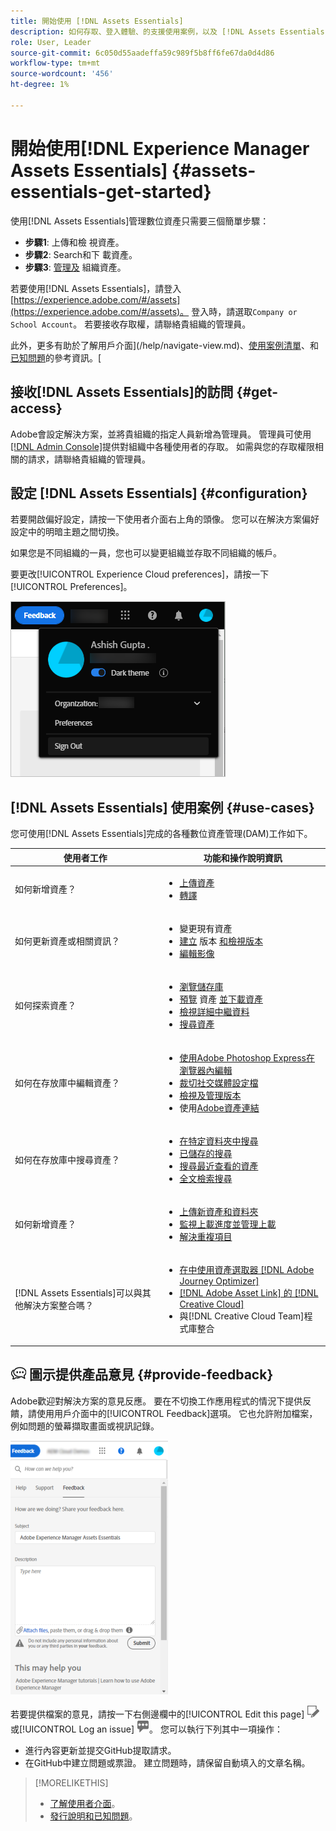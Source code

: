 ```yaml
---
title: 開始使用 [!DNL Assets Essentials]
description: 如何存取、登入體驗、的支援使用案例，以及 [!DNL Assets Essentials]的已知問題。
role: User, Leader
source-git-commit: 6c050d55aadeffa59c989f5b8ff6fe67da0d4d86
workflow-type: tm+mt
source-wordcount: '456'
ht-degree: 1%

---
```


# 開始使用[!DNL Experience Manager Assets Essentials] {#assets-essentials-get-started}

<!-- TBD: Make links for these steps. -->

使用[!DNL Assets Essentials]管理數位資產只需要三個簡單步驟：

* **步驟1**: [](/help/add-delete.md) 上傳和檢 [](/help/navigate-view.md) 視資產。
* **步驟2**: [](/help/search.md) Search和下 [](/help/manage-organize.md#download) 載資產。
* **步驟3**: [管理及](/help/manage-organize.md) 組織資產。

若要使用[!DNL Assets Essentials]，請登入[https://experience.adobe.com/#/assets](https://experience.adobe.com/#/assets)。 登入時，請選取`Company or School Account`。 若要接收存取權，請聯絡貴組織的管理員。

此外，更多有助於了解用戶介面](/help/navigate-view.md)、[使用案例清單](#use-cases)、<!-- TBD: [supported file types](/help/supported-file-formats.md), -->和[已知問題](/help/release-notes.md#known-issues)的參考資訊。[

## 接收[!DNL Assets Essentials]的訪問 {#get-access}

Adobe會設定解決方案，並將貴組織的指定人員新增為管理員。 管理員可使用[[!DNL Admin Console]](https://helpx.adobe.com/enterprise/admin-guide.html/enterprise/using/welcome.ug.html)提供對組織中各種使用者的存取。 如需與您的存取權限相關的請求，請聯絡貴組織的管理員。

## 設定 [!DNL Assets Essentials] {#configuration}

若要開啟偏好設定，請按一下使用者介面右上角的頭像。 您可以在解決方案偏好設定中的明暗主題之間切換。

如果您是不同組織的一員，您也可以變更組織並存取不同組織的帳戶。

要更改[!UICONTROL Experience Cloud preferences]，請按一下[!UICONTROL Preferences]。

![切換深色和淺色主題的偏好設定](assets/theme-change.png)

<!-- TBD: What can admins configure? What more can users configure? Any doc that describes Exp Cloud preferences? 
Metadata forms is out of the scope of 6/17 GA. When the functionality is added, link to it from here. It is about configuring metadata UI. -->

<!-- TBD: This section contains beta-specific video that will be updated post-GA.

## Login experience {#login-experience}

When logging in, after providing the credentials, you can be prompted to select an account. In this case, select `Company or School Account` to proceed.

![Select an account to login](assets/do-not-localize/login-experience.gif)
-->

## [!DNL Assets Essentials] 使用案例 {#use-cases}

您可使用[!DNL Assets Essentials]完成的各種數位資產管理(DAM)工作如下。

| 使用者工作 | 功能和操作說明資訊 |
|-----|------|
| 如何新增資產？ | <ul> <li> [上傳資產](/help/add-delete.md) </li> <li> [轉譯](/help/add-delete.md#renditions) </li> </ul> |
| 如何更新資產或相關資訊？ | <ul> <li>變更現有資產</li> <li>[建立](/help/manage-organize.md#create-versions) 版本 [和檢視版本](/help/manage-organize.md#view-versions)</li> <li>[編輯影像](/help/edit-images.md)</li> </ul> |
| 如何探索資產？ | <ul> <li>[瀏覽儲存庫](/help/navigate-view.md#view-assets-and-details) </li> <li> [預覽](/help/navigate-view.md#preview-assets) 資產 [並下載資產](/help/manage-organize.md#download) </li> <li>[檢視詳細中繼資料](/help/metadata.md) </li> <li>[搜尋資產](/help/search.md)</li></ul> |
| 如何在存放庫中編輯資產？ | <ul> <li>[使用Adobe Photoshop Express在瀏覽器內編輯](/help/edit-images.md)</li> <li>[裁切社交媒體設定檔](/help/edit-images.md#crop-straighten-images)</li> <li>[檢視及管理版本](/help/manage-organize.md#view-versions)</li> <li>使用[Adobe資產連結](/help/integration.md#integrations)</ul></ul> |
| 如何在存放庫中搜尋資產？ | <ul> <li>[在特定資料夾中搜尋](/help/search.md#refine-search-results)</li> <li>[已儲存的搜尋](/help/search.md#saved-search)</li> <li>[搜尋最近查看的資產](/help/search.md)</li> <li>[全文檢索搜尋](/help/search.md) |
| 如何新增資產？ | <ul> <li>[上傳新資產和資料夾](/help/add-delete.md#add-assets)</li> <li>[監視上載進度並管理上載](/help/add-delete.md#upload-progress)</li> <li>[解決重複項目](/help/add-delete.md#resolve-upload-fails)</li> </ul> |
| [!DNL Assets Essentials]可以與其他解決方案整合嗎？ | <ul> <li>[在中使用資產選取器 [!DNL Adobe Journey Optimizer]](/help/integration.md)</li> <li>[[!DNL Adobe Asset Link] 的 [!DNL Creative Cloud]](/help/integration.md)</li> <li>與[!DNL Creative Cloud Team]程式庫整合</li> </ul> |

<!--TBD: Merge in above table when these use cases are documented/available.
| How do I delete assets? | <ul> <li>[Delete assets](/help/manage-organize.md)</li> <li>Recover deleted assets</li> <li>Permanently delete assets</li> </ul> |
| How do I share assets or find shared assets? | <ul> <li>Shared by me</li> <li>Shared with me</li> <li>Share for comments and review</li> <li>Unshare assets</li> </ul> |
| How do I collaborate with others and get my assets reviewed | <ul> <li>Share for review</li> <li>Provide comments. Resolve and filter comments</li> <li>Annotations on images</li> <li>Assign tasks to specific users and prioritize</li> </ul> |
-->

## ![意見](assets/do-not-localize/feedback-icon.png) 圖示提供產品意見 {#provide-feedback}

Adobe歡迎對解決方案的意見反應。 要在不切換工作應用程式的情況下提供反饋，請使用用戶介面中的[!UICONTROL Feedback]選項。 它也允許附加檔案，例如問題的螢幕擷取畫面或視訊記錄。

![介面中的意見回饋選項](assets/feedback-panel.png)

若要提供檔案的意見，請按一下右側邊欄中的[!UICONTROL Edit this page] ![編輯頁面](assets/do-not-localize/edit-page.png)或[!UICONTROL Log an issue] ![建立GitHub問題](assets/do-not-localize/github-issue.png)。 您可以執行下列其中一項操作：

* 進行內容更新並提交GitHub提取請求。
* 在GitHub中建立問題或票證。 建立問題時，請保留自動填入的文章名稱。

>[!MORELIKETHIS]
>
>* [了解使用者介面](/help/navigate-view.md)。
>* [發行說明和已知問題](/help/release-notes.md)。


<!-- TBD: 
>* [Supported file types](/help/supported-file-formats.md).
-->
